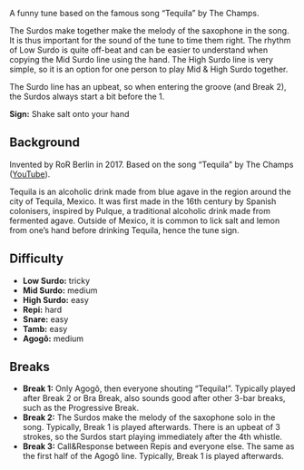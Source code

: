 A funny tune based on the famous song “Tequila” by The Champs.

The Surdos make together make the melody of the saxophone in the song. It is thus important for the sound of the tune to
time them right. The rhythm of Low Surdo is quite off-beat and can be easier to understand when copying the Mid Surdo
line using the hand. The High Surdo line is very simple, so it is an option for one person to play Mid & High Surdo
together.

The Surdo line has an upbeat, so when entering the groove (and Break 2), the Surdos always start a bit before the 1.

**Sign:** Shake salt onto your hand

## Background

Invented by RoR Berlin in 2017. Based on the song “Tequila” by The Champs ([YouTube](https://www.youtube.com/watch?v=3H6amDbAwlY)).

Tequila is an alcoholic drink made from blue agave in the region around the city of Tequila, Mexico. It was first made
in the 16th century by Spanish colonisers, inspired by Pulque, a traditional alcoholic drink made from fermented agave.
Outside of Mexico, it is common to lick salt and lemon from one’s hand before drinking Tequila, hence the tune sign.

## Difficulty

* **Low Surdo:** tricky
* **Mid Surdo:** medium
* **High Surdo:** easy
* **Repi:** hard
* **Snare:** easy
* **Tamb:** easy
* **Agogô:** medium

## Breaks

* **Break 1:** Only Agogô, then everyone shouting “Tequila!”. Typically played after Break 2 or Bra Break, also sounds good
  after other 3-bar breaks, such as the Progressive Break.
* **Break 2:** The Surdos make the melody of the saxophone solo in the song. Typically, Break 1 is played afterwards. There
  is an upbeat of 3 strokes, so the Surdos start playing immediately after the 4th whistle.
* **Break 3:** Call&Response between Repis and everyone else. The same as the first half of the Agogô line. Typically,
  Break 1 is played afterwards.